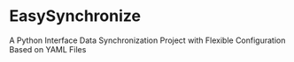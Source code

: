 # EasySynchronize
A Python Interface Data Synchronization Project with Flexible Configuration Based on YAML Files
